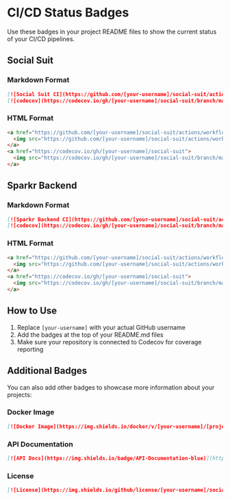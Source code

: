 # CI/CD Status Badges

Use these badges in your project README files to show the current status of your CI/CD pipelines.

## Social Suit

### Markdown Format

```markdown
[![Social Suit CI](https://github.com/[your-username]/social-suit/actions/workflows/ci.yml/badge.svg)](https://github.com/[your-username]/social-suit/actions/workflows/ci.yml)
[![codecov](https://codecov.io/gh/[your-username]/social-suit/branch/main/graph/badge.svg)](https://codecov.io/gh/[your-username]/social-suit)
```

### HTML Format

```html
<a href="https://github.com/[your-username]/social-suit/actions/workflows/ci.yml">
  <img src="https://github.com/[your-username]/social-suit/actions/workflows/ci.yml/badge.svg" alt="Social Suit CI">
</a>
<a href="https://codecov.io/gh/[your-username]/social-suit">
  <img src="https://codecov.io/gh/[your-username]/social-suit/branch/main/graph/badge.svg" alt="codecov">
</a>
```

## Sparkr Backend

### Markdown Format

```markdown
[![Sparkr Backend CI](https://github.com/[your-username]/social-suit/actions/workflows/sparkr-ci.yml/badge.svg)](https://github.com/[your-username]/social-suit/actions/workflows/sparkr-ci.yml)
[![codecov](https://codecov.io/gh/[your-username]/social-suit/branch/main/graph/badge.svg?flag=sparkr)](https://codecov.io/gh/[your-username]/social-suit)
```

### HTML Format

```html
<a href="https://github.com/[your-username]/social-suit/actions/workflows/sparkr-ci.yml">
  <img src="https://github.com/[your-username]/social-suit/actions/workflows/sparkr-ci.yml/badge.svg" alt="Sparkr Backend CI">
</a>
<a href="https://codecov.io/gh/[your-username]/social-suit">
  <img src="https://codecov.io/gh/[your-username]/social-suit/branch/main/graph/badge.svg?flag=sparkr" alt="codecov">
</a>
```

## How to Use

1. Replace `[your-username]` with your actual GitHub username
2. Add the badges at the top of your README.md files
3. Make sure your repository is connected to Codecov for coverage reporting

## Additional Badges

You can also add other badges to showcase more information about your projects:

### Docker Image

```markdown
[![Docker Image](https://img.shields.io/docker/v/[your-username]/[project-name]?label=Docker)](https://hub.docker.com/r/[your-username]/[project-name])
```

### API Documentation

```markdown
[![API Docs](https://img.shields.io/badge/API-Documentation-blue)](https://[your-domain]/api/docs)
```

### License

```markdown
[![License](https://img.shields.io/github/license/[your-username]/social-suit)](https://github.com/[your-username]/social-suit/blob/main/LICENSE)
```